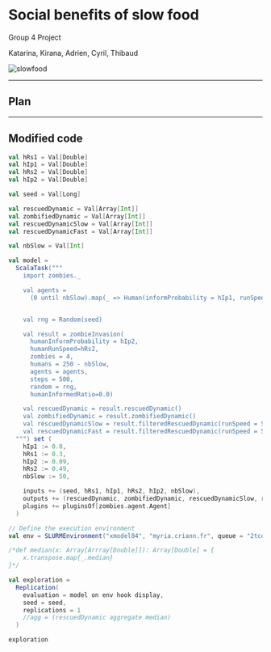 <!-- .slide: data-background="#7fcdbb" -->

Social benefits of slow food
===
Group 4 Project

Katarina, Kirana, Adrien, Cyril, Thibaud


![slowfood](https://static1.squarespace.com/static/58990bc51e5b6cdf8308ce9e/t/58b63556d2b857a4ad9896db/1488336215805/?format=750w)

---

## Plan
<!-- .slide: data-background="#7fcdbb" -->


---

## Modified code

~~~~scala
val hRs1 = Val[Double]
val hIp1 = Val[Double]
val hRs2 = Val[Double]
val hIp2 = Val[Double]

val seed = Val[Long]

val rescuedDynamic = Val[Array[Int]]
val zombifiedDynamic = Val[Array[Int]]
val rescuedDynamicSlow = Val[Array[Int]]
val rescuedDynamicFast = Val[Array[Int]]

val nbSlow = Val[Int]

val model =
  ScalaTask("""
    import zombies._

    val agents =
      (0 until nbSlow).map(_ => Human(informProbability = hIp1, runSpeed=hRs1, informed=true))


    val rng = Random(seed)

    val result = zombieInvasion(
      humanInformProbability = hIp2,
      humanRunSpeed=hRs2,
      zombies = 4,
      humans = 250 - nbSlow,
      agents = agents,
      steps = 500,
      random = rng,
      humanInformedRatio=0.0)

    val rescuedDynamic = result.rescuedDynamic()
    val zombifiedDynamic = result.zombifiedDynamic()
    val rescuedDynamicSlow = result.filteredRescuedDynamic(runSpeed = Some(_ <= 0.3))
    val rescuedDynamicFast = result.filteredRescuedDynamic(runSpeed = Some(_ > 0.3))
  """) set (
    hIp1 := 0.8,
    hRs1 := 0.3,
    hIp2 := 0.09,
    hRs2 := 0.49,
    nbSlow := 50,

    inputs += (seed, hRs1, hIp1, hRs2, hIp2, nbSlow),
    outputs += (rescuedDynamic, zombifiedDynamic, rescuedDynamicSlow, rescuedDynamicFast),
    plugins += pluginsOf[zombies.agent.Agent]
  )

// Define the execution environment
val env = SLURMEnvironment("xmodel04", "myria.criann.fr", queue = "2tcourt", wallTime = 20 minutes, nTasks = 1, memory = 2500, workDirectory = "/tmp", reservation = "exModelo0624")

/*def median(x: Array[Arrray[Double]]): Array[Double] = {
    x.transpose.map{_.median}
}*/

val exploration =
  Replication(
    evaluation = model on env hook display,
    seed = seed,
    replications = 1
    //agg = (rescuedDynamic aggregate median)
  )

exploration
~~~~
